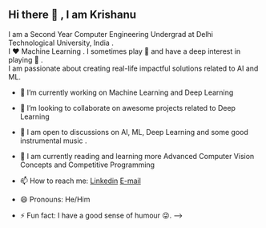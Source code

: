 ## Hi there 👋 , I am Krishanu 

<!--
**Riankk123/Riankk123** is a ✨ _special_ ✨ repository because its `README.md` (this file) appears on your GitHub profile.
-->
I am a Second Year Computer Engineering Undergrad at Delhi Technological University, India . 
<br>
I ❤️  Machine Learning . I sometimes play  :ping_pong:  and have a deep interest in playing :musical_keyboard:	.
<br>
I am passionate about creating real-life impactful solutions related to AI and ML.

- 🔭 I’m currently working on Machine Learning and Deep Learning 
- 👯 I’m looking to collaborate on awesome projects related to Deep Learning
- 💬 I am open to discussions on AI, ML, Deep Learning and some good instrumental music .
- 🌱 I am currently reading and learning more Advanced Computer Vision Concepts and Competitive Programming 
- 📫 How to reach me: <a href ="https://www.linkedin.com/in/krishanu-kashyap-891527190">Linkedin</a> <a href = "mailto :krishanuk93@gmail.com">E-mail</a>

- 😄 Pronouns: He/Him
- ⚡ Fun fact: I have a good sense of humour :stuck_out_tongue_winking_eye:. 
-->
